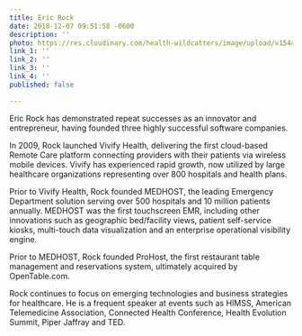 ```yaml
---
title: Eric Rock
date: 2018-12-07 09:51:58 -0600
description: ''
photo: https://res.cloudinary.com/health-wildcatters/image/upload/v1544197934/image.png
link_1: ''
link_2: ''
link_3: ''
link_4: ''
published: false

---
```

Eric Rock has demonstrated repeat successes as an innovator and entrepreneur, having founded three highly successful software companies. 

In 2009, Rock launched Vivify Health, delivering the first cloud-based Remote Care platform connecting providers with their patients via wireless mobile devices. Vivify has experienced rapid growth, now utilized by large healthcare organizations representing over 800 hospitals and health plans. 

Prior to Vivify Health, Rock founded MEDHOST, the leading Emergency Department solution serving over 500 hospitals and 10 million patients annually. MEDHOST was the first touchscreen EMR, including other innovations such as geographic bed/facility views, patient self-service kiosks, multi-touch data visualization and an enterprise operational visibility engine. 

Prior to MEDHOST, Rock founded ProHost, the first restaurant table management and reservations system, ultimately acquired by OpenTable.com.

Rock continues to focus on emerging technologies and business strategies for healthcare. He is a frequent speaker at events such as HIMSS, American Telemedicine Association, Connected Health Conference, Health Evolution Summit, Piper Jaffray and TED.